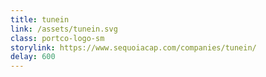 ```yaml
---
title: tunein
link: /assets/tunein.svg
class: portco-logo-sm
storylink: https://www.sequoiacap.com/companies/tunein/
delay: 600
---
```

